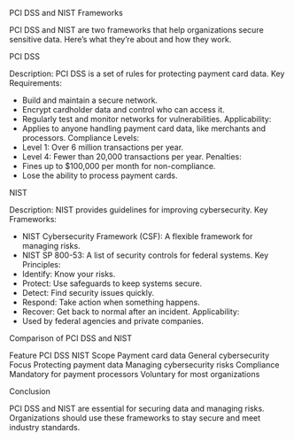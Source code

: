 PCI DSS and NIST Frameworks

PCI DSS and NIST are two frameworks that help organizations secure sensitive data. Here’s what they’re about and how they work.

PCI DSS

Description: PCI DSS is a set of rules for protecting payment card data.
Key Requirements:
  - Build and maintain a secure network.
  - Encrypt cardholder data and control who can access it.
  - Regularly test and monitor networks for vulnerabilities.
Applicability:
  - Applies to anyone handling payment card data, like merchants and processors.
Compliance Levels:
  - Level 1: Over 6 million transactions per year.
  - Level 4: Fewer than 20,000 transactions per year.
Penalties:
  - Fines up to $100,000 per month for non-compliance.
  - Lose the ability to process payment cards.

NIST

Description: NIST provides guidelines for improving cybersecurity.
Key Frameworks:
  - NIST Cybersecurity Framework (CSF): A flexible framework for managing risks.
  - NIST SP 800-53: A list of security controls for federal systems.
Key Principles:
  - Identify: Know your risks.
  - Protect: Use safeguards to keep systems secure.
  - Detect: Find security issues quickly.
  - Respond: Take action when something happens.
  - Recover: Get back to normal after an incident.
Applicability:
  - Used by federal agencies and private companies.

Comparison of PCI DSS and NIST

Feature          PCI DSS             NIST
Scope            Payment card data   General cybersecurity
Focus            Protecting payment data Managing cybersecurity risks
Compliance       Mandatory for payment processors Voluntary for most organizations

Conclusion

PCI DSS and NIST are essential for securing data and managing risks. Organizations should use these frameworks to stay secure and meet industry standards.